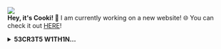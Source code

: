 ![](http://cooki-studios.github.io/img/CookiWeb.png)
<br>
__Hey, it's Cooki! 👋__
I am currently working on a new website! 🌐 You can check it out [HERE](https://cooki-studios.github.io)!
<br>
>
<details>
  <summary>
    <b>53CR3T5 W1TH1N...</b>
  </summary>
  Any folded content here. It requires an empty line just above it.
  ```javascript
    console.log("WELCOME!");
  ```
</details>
